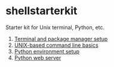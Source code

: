 # shellstarterkit
Starter kit for Unix terminal, Python, etc.

1. [Terminal and package manager setup](docs/01-terminal-setup.md)
2. [UNIX-based command line basics](docs/02-unix-basics.md)
3. [Python environment setup](docs/03-python-setup.md)
4. [Python web server](docs/04-python-web-server.md)